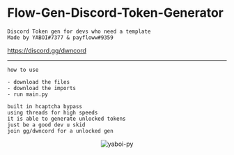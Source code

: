 # Flow-Gen-Discord-Token-Generator
<p align="center">
   
</p>

```
Discord Token gen for devs who need a template
Made by YABOI#7377 & payfloww#9359
```
https://discord.gg/dwncord
________________________________

```
how to use
```
```
- download the files 
- download the imports
- run main.py
```
```
built in hcaptcha bypass
using threads for high speeds
it is able to generate unlocked tokens
just be a good dev u skid
join gg/dwncord for a unlocked gen
```

<p align="center"><p align="center"> <img src="https://user-images.githubusercontent.com/89107550/180651011-cdcd1ceb-b059-446a-be84-fffda73c734b.png" alt="yaboi-py" /> </p>
